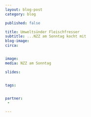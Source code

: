 ```yaml
---
layout: blog-post
category: blog

published: false

title: Umweltsünder Fleischfresser
subtitle: ...NZZ am Sonntag kocht mit
blog-image: 
circa: 


image: 
media: NZZ am Sonntag

slides:


tags:


partner:
 - 

---
```




<!--
MK
Liest sich ein wenig wie eine Kolumne, eine Meinung, ein persönlicher Kommentar.

Welche Botschaft hat der Artikel, welche position nehmen wir (eaternity) ein?

Ich denke:
aktueller Bezug braucht es nicht (wetter). Der Artikel ist gut und sachlich (das ist doch toll!). Wir sind die experten (sachen wir niels und unep wissen wir schon und überraschen uns nicht).
Die position der NZZ für oder gegen den vegetarismus wird nicht ganz klar.
Ich frage mich: Warum findest du den Artikel doof? Welche kritik hast du genau? wo greift der artikel zu kurz - und wo können wir ihn also mit unseren Botschaften positiv ergänzen.



JM
Während sich die Ostküste der USA auf ein extremes Wetterphänomen vorbereitet, relativiert die umweltkritische NZZ am Sonntag vom 30. Oktober 2012 eine wichtige Klimawandelursache: Klimafreundliches Essen, so der Tenor, sei reine Vegetarismus Missionierung, nur diesmal in neuem Kleid. 

Unsere Thematik ist prominent in der Schweizer Sonntagspresse angekommen – auf drei Seiten. Interessant das Ergebnis einer neuen Studie des Umweltprogramms der Vereinten Nationen (Unep). Die Produktion von einem Kilogramm Rindfleisch belastet die Umwelt genauso stark wie umgerechnet die Emission eines durchschnittlichen Autos, das 180 km zurücklegt.

Neben aktuellen Menüstudien und einem Interview mit Niels Jungbluth von ESU-Services sitzt in dem Hintergrundbericht natürlich auch Eaternity mit am Tisch (da sich leider keine Verlinkung auf den Artikel im Internet findet, wird unten der Text zitiert).

Natürlich darf ein „Plädoyer gegen den Vegetarismus“ nicht fehlen.  Bei immerhin 96%  Fleischesser in der Schweiz wäre ein „Plädoyer für Weniger ist mehr“ angesichts der erdrückenden Fakten- (und amerkanischen Wetter)lage jedenfalls angemessener. Finde ich. Und ich bin kein Vegetarier. 

Trotzdem Danke NZZ am Sonntag!

Text-Auszug aus dem Artikel „Umweltsünder Fleischfresser“

Einzig die Reduktion des Konsums und somit der Produktion zeige Wirkung. Darauf setzt auch Manuel Klarmann, der das klimafreundliche Essen zur Geschäftsidee gemacht und den Verein Eaternity gegründet hat. „Die Leute wollen wissen, woher das Essen kommt und wie nachhaltig sie essen“ sagt er. Darum hat er diverse Studien analysiert und eine Datenbank erstellt. Jetzt bietet Klarmann Beratungen für Restaurantbetreiber an. „Durch die clevere Wahl der Zutaten kann man schmackhafte Menus zusammenstellen, deren Herstellung das Klima um 60% weniger belastet“. Am meisten Wirkung hätten der Verzicht auf Fleisch und auch das Verwenden von saisonalem Gemüse aus der Region. „Jemanden einfach  nur das Fleisch vom Teller zu nehmen, ist keine gute Wahl“, glaubt Klarmann. „Das Beste ist, dem Kunden Transparenz zu bieten und ihn selbst entscheiden zu lassen“. -->



